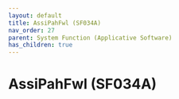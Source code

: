 ```yaml
---
layout: default
title: AssiPahFwl (SF034A)
nav_order: 27
parent: System Function (Applicative Software)
has_children: true
---
```

# AssiPahFwl (SF034A)
